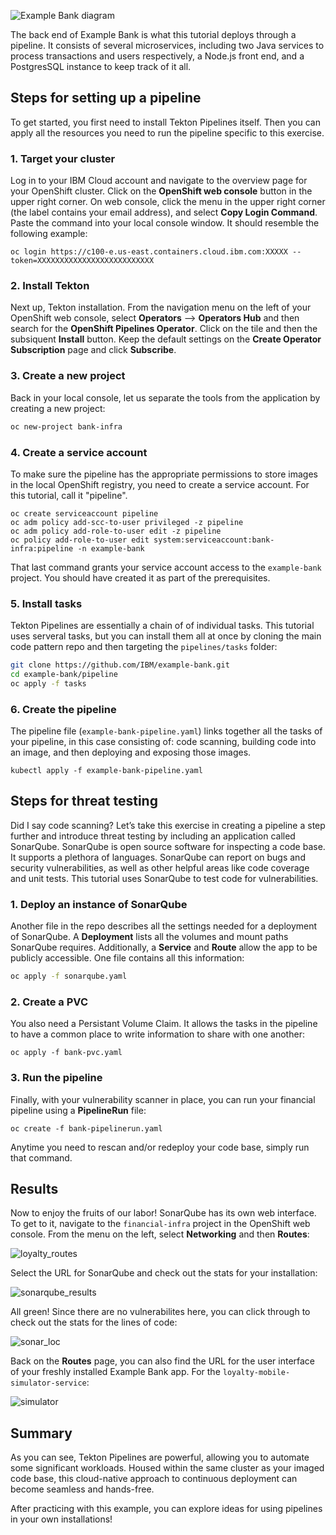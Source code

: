 
![Example Bank diagram](images/pattern-flow-diag.png)

The back end of Example Bank is what this tutorial deploys through a pipeline. It consists of several microservices, including two Java services to process transactions and users respectively, a Node.js front end, and a PostgresSQL instance to keep track of it all.

## Steps for setting up a pipeline

To get started, you first need to install Tekton Pipelines itself. Then you can apply all the resources you need to run the pipeline specific to this exercise.

### 1. Target your cluster

Log in to your IBM Cloud account and navigate to the overview page for your OpenShift cluster. Click on the **OpenShift web console** button in the upper right corner. On web console, click the menu in the upper right corner (the label contains your email address), and select **Copy Login Command**. Paste the command into your local console window. It should resemble the following example:

```
oc login https://c100-e.us-east.containers.cloud.ibm.com:XXXXX --token=XXXXXXXXXXXXXXXXXXXXXXXXXX
```

### 2. Install Tekton

Next up, Tekton installation.  From the navigation menu on the left of your OpenShift web console, select **Operators** --> **Operators Hub** and then search for the **OpenShift Pipelines Operator**.  Click on the tile and then the subsiquent **Install** button.  Keep the default settings on the **Create Operator Subscription** page and click **Subscribe**.

### 3. Create a new project

Back in your local console, let us separate the tools from the application by creating a new project:

```bash
oc new-project bank-infra
```

### 4. Create a service account

To make sure the pipeline has the appropriate permissions to store images in the local OpenShift registry, you need to create a service account. For this tutorial, call it "pipeline".

```
oc create serviceaccount pipeline
oc adm policy add-scc-to-user privileged -z pipeline
oc adm policy add-role-to-user edit -z pipeline
oc policy add-role-to-user edit system:serviceaccount:bank-infra:pipeline -n example-bank
```

That last command grants your service account access to the `example-bank` project. You should have created it as part of the prerequisites.

### 5. Install tasks

Tekton Pipelines are essentially a chain of of individual tasks. This tutorial uses serveral tasks, but you can install them all at once by cloning the main code pattern repo and then targeting the `pipelines/tasks` folder:

```bash
git clone https://github.com/IBM/example-bank.git
cd example-bank/pipeline
oc apply -f tasks

```

### 6. Create the pipeline

The pipeline file (`example-bank-pipeline.yaml`) links together all the tasks of your pipeline, in this case consisting of: code scanning, building code into an image, and then deploying and exposing those images.

```
kubectl apply -f example-bank-pipeline.yaml
```

## Steps for threat testing

Did I say code scanning? Let’s take this exercise in creating a pipeline a step further and introduce threat testing by including an application called SonarQube. SonarQube is open source software for inspecting a code base. It supports a plethora of languages. SonarQube can report on bugs and security vulnerabilities, as well as other helpful areas like code coverage and unit tests. This tutorial uses SonarQube to test code for vulnerabilities.

### 1. Deploy an instance of SonarQube

Another file in the repo describes all the settings needed for a deployment of SonarQube. A **Deployment** lists all the volumes and mount paths SonarQube requires. Additionally, a **Service** and **Route** allow the app to be publicly accessible. One file contains all this information:

```bash
oc apply -f sonarqube.yaml
```

### 2. Create a PVC

You also need a Persistant Volume Claim. It allows the tasks in the pipeline to have a common place to write information to share with one another:

```
oc apply -f bank-pvc.yaml
```

### 3. Run the pipeline

Finally, with your vulnerability scanner in place, you can run your financial pipeline using a **PipelineRun** file:

```
oc create -f bank-pipelinerun.yaml
```

Anytime you need to rescan and/or redeploy your code base, simply run that command.

## Results

Now to enjoy the fruits of our labor! SonarQube has its own web interface. To get to it, navigate to the `financial-infra` project in the OpenShift web console. From the menu on the left, select **Networking** and then **Routes**:

![loyalty_routes](images/loyalty_routes.png)

Select the URL for SonarQube and check out the stats for your installation:

![sonarqube_results](images/sonar_overview.png)

All green! Since there are no vulnerabilites here, you can click through to check out the stats for the lines of code:

![sonar_loc](images/sonar_loc.png)

Back on the **Routes** page, you can also find the URL for the user interface of your freshly installed Example Bank app. For the `loyalty-mobile-simulator-service`:

![simulator](images/loyalty_simulator.png)

## Summary

As you can see, Tekton Pipelines are powerful, allowing you to automate some significant workloads. Housed within the same cluster as your imaged code base, this cloud-native approach to continuous deployment can become seamless and hands-free.

After practicing with this example, you can explore ideas for using pipelines in your own installations!
